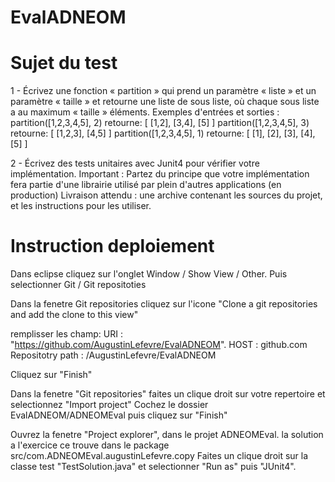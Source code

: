 # EvalADNEOM

# Sujet du test

1 - Écrivez une fonction « partition » qui prend un paramètre « liste » et un paramètre « taille » et retourne une liste de sous liste, où chaque sous liste a au maximum « taille » éléments.
Exemples d'entrées et sorties :
partition([1,2,3,4,5], 2) retourne: [ [1,2], [3,4], [5] ]
partition([1,2,3,4,5], 3) retourne: [ [1,2,3], [4,5] ]
partition([1,2,3,4,5], 1) retourne: [ [1], [2], [3], [4], [5] ]

2 - Écrivez des tests unitaires avec Junit4 pour vérifier votre implémentation.
Important : Partez du principe que votre implémentation fera partie d'une librairie utilisé par plein d'autres applications (en production)
Livraison attendu : une archive contenant les sources du projet, et les instructions pour les utiliser.

# Instruction deploiement

Dans eclipse cliquez sur l'onglet Window / Show View / Other. Puis selectionner Git / Git repositoties

Dans la fenetre Git repositories cliquez sur l'icone "Clone a git repositories and add the clone to this view"

remplisser les champ:
URI : "https://github.com/AugustinLefevre/EvalADNEOM".
HOST : github.com
Repositotry path : /AugustinLefevre/EvalADNEOM

Cliquez sur "Finish"

Dans la fenetre "Git repositories" faites un clique droit sur votre repertoire et selectionnez "Import project" 
Cochez le dossier EvalADNEOM/ADNEOMEval puis cliquez sur "Finish"

Ouvrez la fenetre "Project explorer", dans le projet ADNEOMEval.
la solution a l'exercice ce trouve dans le package src/com.ADNEOMEval.augustinLefevre.copy
Faites un clique droit sur la classe test "TestSolution.java" et selectionner "Run as" puis "JUnit4".
